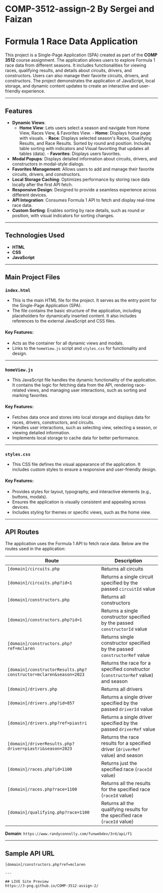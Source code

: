 # COMP-3512-assign-2 By Sergei and Faizan

# Formula 1 Race Data Application

This project is a Single-Page Application (SPA) created as part of the **COMP 3512** course assignment. The application allows users to explore Formula 1 race data from different seasons. It includes functionalities for viewing races, qualifying results, and details about circuits, drivers, and constructors. Users can also manage their favorite circuits, drivers, and constructors. The project demonstrates the application of JavaScript, local storage, and dynamic content updates to create an interactive and user-friendly experience.

---

## Features

- **Dynamic Views**:
  - **Home View**: Lets users select a season and navigate from Home View, Races View, & Favorites View.
                  - **Home**: Displays home page with visuals.
                  - **Race**: Displays selected season's Races, Qualifying Results, and Race Results.
                              Sorted by round and position. Includes table sorting with indicators and
                              Visual favoriting that updates all tables (data).
                  - **Favorites**: Displays users favorites.
- **Modal Popups**: Displays detailed information about circuits, drivers, and constructors in modal-style dialogs.
- **Favorites Management**: Allows users to add and manage their favorite circuits, drivers, and constructors.
- **Local Storage Caching**: Optimizes performance by storing race data locally after the first API fetch.
- **Responsive Design**: Designed to provide a seamless experience across different devices.
- **API Integration**: Consumes Formula 1 API to fetch and display real-time race data.
- **Custom Sorting**: Enables sorting by race details, such as round or position, with visual indicators for sorting changes.

---

## Technologies Used

- **HTML**
- **CSS**
- **JavaScript**

---

## Main Project Files

### `index.html`
- This is the main HTML file for the project. It serves as the entry point for the Single-Page Application (SPA).
- The file contains the basic structure of the application, including placeholders for dynamically inserted content. It also includes references to the external JavaScript and CSS files.

#### Key Features:
- Acts as the container for all dynamic views and modals.
- Links to the `homeView.js` script and `styles.css` for functionality and design.

---

### `homeView.js`
- This JavaScript file handles the dynamic functionality of the application. It contains the logic for fetching data from the API, rendering race-related views, and managing user interactions, such as sorting and marking favorites.

#### Key Features:
- Fetches data once and stores into local storage and displays data for races, drivers, constructors, and circuits.
- Handles user interactions, such as selecting view, selecting a season, or viewing detailed information.
- Implements local storage to cache data for better performance.

---

### `styles.css`
- This CSS file defines the visual appearance of the application. It includes custom styles to ensure a responsive and user-friendly design.

#### Key Features:
- Provides styles for layout, typography, and interactive elements (e.g., buttons, modals).
- Ensures the application is visually consistent and appealing across devices.
- Includes styling for themes or specific views, such as the home view.

---

## API Routes

The application uses the Formula 1 API to fetch race data. Below are the routes used in the application:

| **Route**                                             | **Description**                                                                      |
|-------------------------------------------------------|-------------------------------------------------------------------------------------|
| `[domain]/circuits.php`                               | Returns all circuits                                                                |
| `[domain]/circuits.php?id=1`                          | Returns a single circuit specified by the passed `circuitId` value                 |
| `[domain]/constructors.php`                           | Returns all constructors                                                           |
| `[domain]/constructors.php?id=1`                      | Returns a single constructor specified by the passed `constructorId` value         |
| `[domain]/constructors.php?ref=mclaren`               | Returns single constructor specified by the passed `constructorRef` value          |
| `[domain]/constructorResults.php?constructor=mclaren&season=2023` | Returns the race for a specified constructor (`constructorRef` value) and season |
| `[domain]/drivers.php`                                | Returns all drivers                                                                 |
| `[domain]/drivers.php?id=857`                        | Returns a single driver specified by the passed `driverId` value                   |
| `[domain]/drivers.php?ref=piastri`                    | Returns a single driver specified by the passed `driverRef` value                  |
| `[domain]/driverResults.php?driver=piastri&season=2023`| Returns the race results for a specified driver (`driverRef` value) and season     |
| `[domain]/races.php?id=1100`                          | Returns just the specified race (`raceId` value)                                   |
| `[domain]/races.php?race=1100`                        | Returns all the results for the specified race (`raceId` value)                    |
| `[domain]/qualifying.php?race=1100`                   | Returns all the qualifying results for the specified race (`raceId` value)         |

**Domain**: `https://www.randyconnolly.com/funwebdev/3rd/api/f1`

---

## Sample API URL

```plaintext
[domain]/constructors.php?ref=mclaren

---

## LIVE Site Preview
https://3-png.github.io/COMP-3512-assign-2/
  

